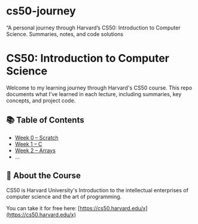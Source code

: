 # cs50-journey
“A personal journey through Harvard’s CS50: Introduction to Computer Science. Summaries, notes, and code solutions




# CS50: Introduction to Computer Science

Welcome to my learning journey through Harvard's CS50 course. This repo documents what I’ve learned in each lecture, including summaries, key concepts, and project code.

## 📚 Table of Contents

- [Week 0 – Scratch](./Lecture0/Summary.md)
- [Week 1 – C](./Lecture01/Summary.md)
- [Week 2 – Arrays](./Lecture02/Summary.md)
- ...

## 📌 About the Course

CS50 is Harvard University's Introduction to the intellectual enterprises of computer science and the art of programming.

You can take it for free here: [https://cs50.harvard.edu/x](https://cs50.harvard.edu/x)
